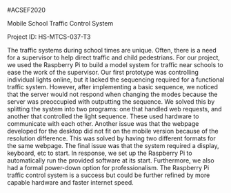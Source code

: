 #ACSEF2020

Mobile School Traffic Control System

Project ID: HS-MTCS-037-T3

The traffic systems during school times are unique. Often, there is a need for a supervisor to help direct traffic and child pedestrians. For our project, we used the Raspberry Pi to build a model system for traffic near schools to ease the work of the supervisor. Our first prototype was controlling individual lights online, but it lacked the sequencing required for a functional traffic system. However, after implementing a basic sequence, we noticed that the server would not respond when changing the modes because the server was preoccupied with outputting the sequence. We solved this by splitting the system into two programs: one that handled web requests, and another that controlled the light sequence. These used hardware to communicate with each other. Another issue was that the webpage developed for the desktop did not fit on the mobile version because of the resolution difference. This was solved by having two different formats for the same webpage. The final issue was that the system required a display, keyboard, etc to start. In response, we set up the Raspberry Pi to automatically run the provided software at its start. Furthermore, we also had a formal power-down option for professionalism. The Raspberry Pi traffic control system is a success but could be further refined by more capable hardware and faster internet speed.

